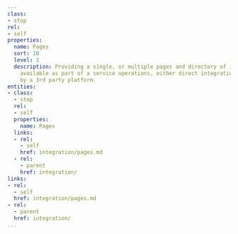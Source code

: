 ```yaml
---
class:
- stop
rel:
- self
properties:
  name: Pages
  sort: 10
  level: 1
  description: Providing a single, or multiple pages and directory of integrations
    available as part of a service operations, either direct integrations or enabled
    by a 3rd party platform.
entities:
- class:
  - stop
  rel:
  - self
  properties:
    name: Pages
  links:
  - rel:
    - self
    href: integration/pages.md
  - rel:
    - parent
    href: integration/
links:
- rel:
  - self
  href: integration/pages.md
- rel:
  - parent
  href: integration/
...
```

